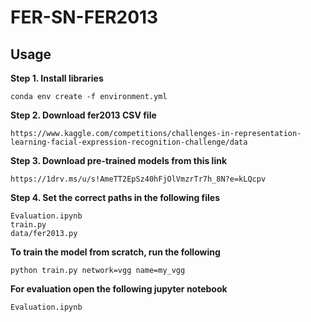 # FER-SN-FER2013
## Usage
**Step 1. Install libraries**
```
conda env create -f environment.yml
```
**Step 2. Download fer2013 CSV file**
```
https://www.kaggle.com/competitions/challenges-in-representation-learning-facial-expression-recognition-challenge/data
```
**Step 3. Download pre-trained models from this link**
```
https://1drv.ms/u/s!AmeTT2EpSz40hFjOlVmzrTr7h_8N?e=kLQcpv
```
**Step 4. Set the correct paths in the following files**
```
Evaluation.ipynb
train.py
data/fer2013.py
```
**To train the model from scratch, run the following**
```
python train.py network=vgg name=my_vgg
```
**For evaluation open the following jupyter notebook**
```
Evaluation.ipynb
```
